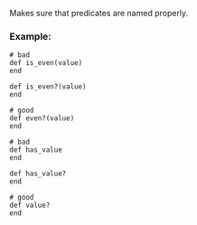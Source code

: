 Makes sure that predicates are named properly.

### Example:
    # bad
    def is_even(value)
    end

    def is_even?(value)
    end

    # good
    def even?(value)
    end

    # bad
    def has_value
    end

    def has_value?
    end

    # good
    def value?
    end